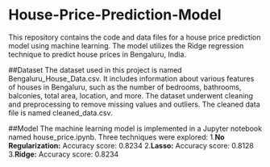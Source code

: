 # House-Price-Prediction-Model
This repository contains the code and data files for a house price prediction model using machine learning. The model utilizes the Ridge regression technique to predict house prices in Bengaluru, India.

##Dataset
The dataset used in this project is named Bengaluru_House_Data.csv. It includes information about various features of houses in Bengaluru, such as the number of bedrooms, bathrooms, balconies, total area, location, and more. The dataset underwent cleaning and preprocessing to remove missing values and outliers. The cleaned data file is named cleaned_data.csv.

##Model
The machine learning model is implemented in a Jupyter notebook named house_price.ipynb. Three techniques were explored:
1.**No Regularization:** Accuracy score: 0.8234
2.**Lasso:** Accuracy score: 0.8128
3.**Ridge:** Accuracy score: 0.8234

